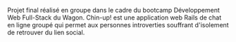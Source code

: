 Projet final réalisé en groupe dans le cadre du bootcamp Développement Web Full-Stack du Wagon.
Chin-up! est une application web Rails de chat en ligne groupé qui permet aux personnes introverties souffrant d'isolement de retrouver du lien social.
